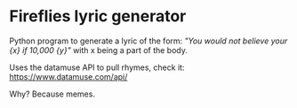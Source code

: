 # Fireflies lyric generator

Python program to generate a lyric of the form:
*"You would not believe your {x} if 10,000 {y}"* with x being a part of the body.

Uses the datamuse API to pull rhymes, check it:
https://www.datamuse.com/api/

Why? Because memes.